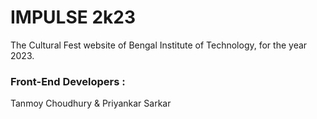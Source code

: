 # IMPULSE 2k23
The Cultural Fest website of Bengal Institute of Technology, for the year 2023.
### Front-End Developers :
Tanmoy Choudhury & Priyankar Sarkar
